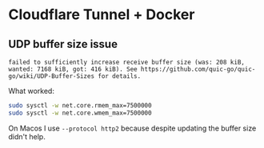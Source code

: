 # Cloudflare Tunnel + Docker

## UDP buffer size issue

```
failed to sufficiently increase receive buffer size (was: 208 kiB, wanted: 7168 kiB, got: 416 kiB). See https://github.com/quic-go/quic-go/wiki/UDP-Buffer-Sizes for details.
```

What worked:

```sh
sudo sysctl -w net.core.rmem_max=7500000
sudo sysctl -w net.core.wmem_max=7500000
```

On Macos I use `--protocol http2` because despite updating the buffer size didn't help.